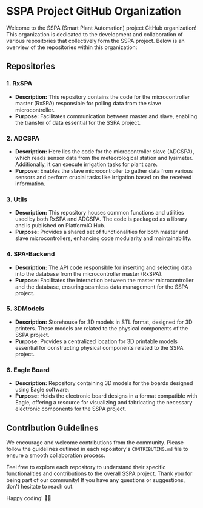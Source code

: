# SSPA Project GitHub Organization

Welcome to the SSPA (Smart Plant Automation) project GitHub organization! This organization is dedicated to the development and collaboration of various repositories that collectively form the SSPA project. Below is an overview of the repositories within this organization:

## Repositories

### 1. RxSPA
- **Description:** This repository contains the code for the microcontroller master (RxSPA) responsible for polling data from the slave microcontroller.
- **Purpose:** Facilitates communication between master and slave, enabling the transfer of data essential for the SSPA project.

### 2. ADCSPA
- **Description:** Here lies the code for the microcontroller slave (ADCSPA), which reads sensor data from the meteorological station and lysimeter. Additionally, it can execute irrigation tasks for plant care.
- **Purpose:** Enables the slave microcontroller to gather data from various sensors and perform crucial tasks like irrigation based on the received information.

### 3. Utils
- **Description:** This repository houses common functions and utilities used by both RxSPA and ADCSPA. The code is packaged as a library and is published on PlatformIO Hub.
- **Purpose:** Provides a shared set of functionalities for both master and slave microcontrollers, enhancing code modularity and maintainability.

### 4. SPA-Backend
- **Description:** The API code responsible for inserting and selecting data into the database from the microcontroller master (RxSPA).
- **Purpose:** Facilitates the interaction between the master microcontroller and the database, ensuring seamless data management for the SSPA project.

### 5. 3DModels
- **Description:** Storehouse for 3D models in STL format, designed for 3D printers. These models are related to the physical components of the SSPA project.
- **Purpose:** Provides a centralized location for 3D printable models essential for constructing physical components related to the SSPA project.

### 6. Eagle Board
- **Description:** Repository containing 3D models for the boards designed using Eagle software.
- **Purpose:** Holds the electronic board designs in a format compatible with Eagle, offering a resource for visualizing and fabricating the necessary electronic components for the SSPA project.

## Contribution Guidelines
We encourage and welcome contributions from the community. Please follow the guidelines outlined in each repository's `CONTRIBUTING.md` file to ensure a smooth collaboration process.

Feel free to explore each repository to understand their specific functionalities and contributions to the overall SSPA project. Thank you for being part of our community! If you have any questions or suggestions, don't hesitate to reach out.

Happy coding! 🌱✨
